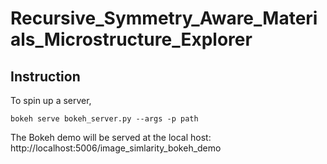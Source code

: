 # Recursive_Symmetry_Aware_Materials_Microstructure_Explorer

## Instruction
To spin up a server, 

`bokeh serve bokeh_server.py --args -p path`

The Bokeh demo will be served at the local host: http://localhost:5006/image_simlarity_bokeh_demo
